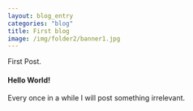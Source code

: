 ```yaml
---
layout: blog_entry
categories: "blog"
title: First blog
image: /img/folder2/banner1.jpg
---
```


First Post.

#### Hello World!

Every once in a while I will post something irrelevant. 